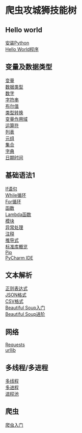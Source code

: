 # 爬虫攻城狮技能树
## Hello world<br />
[安装Python](https://blog.csdn.net/Wang_Jiankun/article/details/80565719)<br />
[Hello World程序](https://www.w3school.com.cn/python/python_getstarted.asp)<br />
## 变量及数据类型<br />
[变量](https://www.w3school.com.cn/python/python_variables.asp)<br />
[数据类型](https://www.w3school.com.cn/python/python_datatypes.asp)<br />
[数字](https://www.w3school.com.cn/python/python_numbers.asp)<br />
[字符串](https://www.w3school.com.cn/python/python_strings.asp)<br />
[布尔值](https://www.w3school.com.cn/python/python_booleans.asp)<br />
[类型转换](https://www.w3school.com.cn/python/python_casting.asp)<br />
[变量作用域](https://www.w3school.com.cn/python/python_scope.asp)<br />
[运算符](https://www.w3school.com.cn/python/python_operators.asp)<br />
[列表](https://www.w3school.com.cn/python/python_lists.asp)<br />
[元组](https://www.w3school.com.cn/python/python_tuples.asp)<br />
[集合](https://www.w3school.com.cn/python/python_sets.asp)<br />
[字典](https://www.w3school.com.cn/python/python_dictionaries.asp)<br />
[日期时间](https://www.w3school.com.cn/python/python_datetime.asp)<br />
## 基础语法1<br />
[If语句](https://www.w3school.com.cn/python/python_conditions.asp)<br />
[While循环](https://www.w3school.com.cn/python/python_while_loops.asp)<br />
[For循环](https://www.w3school.com.cn/python/python_for_loops.asp)<br />
[函数](https://www.w3school.com.cn/python/python_functions.asp)<br />
[Lambda函数](https://www.w3school.com.cn/python/python_lambda.asp)<br />
[模块](https://www.w3school.com.cn/python/python_modules.asp)<br />
[异常处理](https://www.w3school.com.cn/python/python_try_except.asp)<br />
[注释](https://www.w3school.com.cn/python/python_comments.asp)<br />
[推导式](https://www.runoob.com/python3/python-comprehensions.html)<br />
[标准库概览](https://www.runoob.com/python3/python3-stdlib.html)<br />
[Pip](https://www.w3school.com.cn/python/python_pip.asp)<br />
[PyCharm IDE](https://zhuanlan.zhihu.com/p/161617457)<br />
## 文本解析<br />
[正则表达式](https://www.w3school.com.cn/python/python_regex.asp)<br />
[JSON格式](https://www.w3school.com.cn/python/python_json.asp)<br />
[CSV格式](https://geek-docs.com/python/python-tutorial/python-csv.html)<br />
[Beautiful Soup入门](https://www.jianshu.com/p/424e037c5dd8)<br />
[Beautiful Soup进阶](https://beautifulsoup.readthedocs.io/zh_CN/v4.4.0/)<br />
## 网络<br />
[Requests](https://www.liaoxuefeng.com/wiki/1016959663602400/1183249464292448)<br />
[urllib](https://www.runoob.com/python3/python-urllib.html)<br />
## 多线程/多进程<br />
[多线程](https://www.liujiangblog.com/course/python/79)<br />
[多进程](https://www.liujiangblog.com/course/python/55)<br />
[进程池](https://www.liaoxuefeng.com/wiki/1016959663602400/1017628290184064)<br />
## 爬虫<br />
[爬虫入门](http://c.biancheng.net/view/2011.html)<br />
